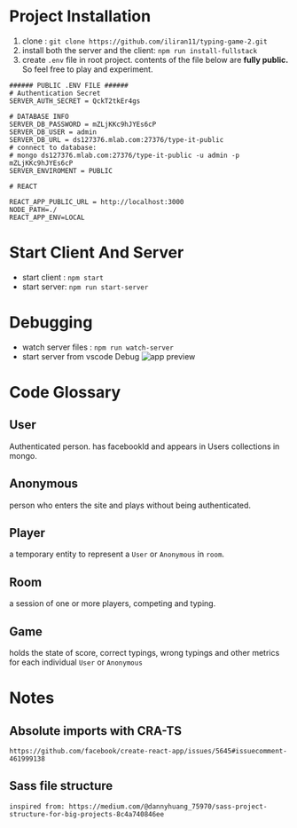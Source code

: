 # Project Installation

1. clone : `git clone https://github.com/iliran11/typing-game-2.git`
2. install both the server and the client: `npm run install-fullstack`
3. create `.env` file in root project. contents of the file below are **fully public.** So feel free to play and experiment.

```
###### PUBLIC .ENV FILE ######
# Authentication Secret
SERVER_AUTH_SECRET = QckT2tkEr4gs

# DATABASE INFO
SERVER_DB_PASSWORD = mZLjKKc9hJYEs6cP
SERVER_DB_USER = admin
SERVER_DB_URL = ds127376.mlab.com:27376/type-it-public
# connect to database:
# mongo ds127376.mlab.com:27376/type-it-public -u admin -p mZLjKKc9hJYEs6cP
SERVER_ENVIROMENT = PUBLIC

# REACT

REACT_APP_PUBLIC_URL = http://localhost:3000
NODE_PATH=./
REACT_APP_ENV=LOCAL
```

# Start Client And Server
- start client : `npm start`
- start server: `npm run start-server`

# Debugging
- watch server files : `npm run watch-server`
- start server from vscode Debug
![app preview](https://i.imgur.com/smfSGyp.png "")


# Code Glossary

## User

Authenticated person. has facebookId and appears in Users collections in mongo.

## Anonymous

person who enters the site and plays without being authenticated.

## Player

a temporary entity to represent a `User` or `Anonymous` in `room`.

## Room

a session of one or more players, competing and typing.

## Game

holds the state of score, correct typings, wrong typings and other metrics for each individual `User` or `Anonymous`

# Notes

## Absolute imports with CRA-TS

    https://github.com/facebook/create-react-app/issues/5645#issuecomment-461999138

## Sass file structure

    inspired from: https://medium.com/@dannyhuang_75970/sass-project-structure-for-big-projects-8c4a740846ee
